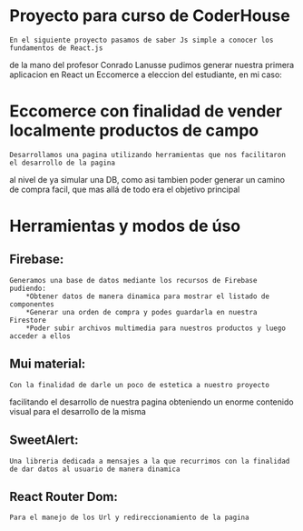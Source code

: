 # Proyecto para curso de CoderHouse

    En el siguiente proyecto pasamos de saber Js simple a conocer los fundamentos de React.js
de la mano del profesor Conrado Lanusse pudimos generar nuestra primera aplicacion en React
un Eccomerce a eleccion del estudiante, en mi caso:

# Eccomerce con finalidad de vender localmente productos de campo

    Desarrollamos una pagina utilizando herramientas que nos facilitaron el desarrollo de la pagina
al nivel de ya simular una DB, como asi tambien poder generar un camino de compra facil, que mas allá de todo
era el objetivo principal

# Herramientas y modos de úso

## Firebase: 

    Generamos una base de datos mediante los recursos de Firebase pudiendo:
        *Obtener datos de manera dinamica para mostrar el listado de componentes
        *Generar una orden de compra y podes guardarla en nuestra Firestore
        *Poder subir archivos multimedia para nuestros productos y luego acceder a ellos

## Mui material:

    Con la finalidad de darle un poco de estetica a nuestro proyecto
facilitando el desarrollo de nuestra pagina obteniendo un enorme contenido visual para el desarrollo de la misma

## SweetAlert:

    Una libreria dedicada a mensajes a la que recurrimos con la finalidad de dar datos al usuario de manera dinamica

## React Router Dom:

    Para el manejo de los Url y redireccionamiento de la pagina